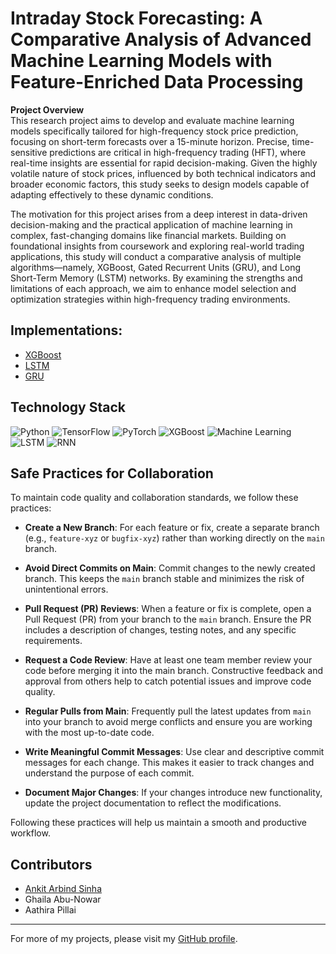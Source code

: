# Intraday Stock Forecasting: A Comparative Analysis of Advanced Machine Learning Models with Feature-Enriched Data Processing

**Project Overview**  
This research project aims to develop and evaluate machine learning models specifically tailored for high-frequency stock price prediction, focusing on short-term forecasts over a 15-minute horizon. Precise, time-sensitive predictions are critical in high-frequency trading (HFT), where real-time insights are essential for rapid decision-making. Given the highly volatile nature of stock prices, influenced by both technical indicators and broader economic factors, this study seeks to design models capable of adapting effectively to these dynamic conditions.

The motivation for this project arises from a deep interest in data-driven decision-making and the practical application of machine learning in complex, fast-changing domains like financial markets. Building on foundational insights from coursework and exploring real-world trading applications, this study will conduct a comparative analysis of multiple algorithms—namely, XGBoost, Gated Recurrent Units (GRU), and Long Short-Term Memory (LSTM) networks. By examining the strengths and limitations of each approach, we aim to enhance model selection and optimization strategies within high-frequency trading environments.

## Implementations:
- [XGBoost](https://github.com/Ank-22/ML-Fall-24-Project/tree/Ghalia)
- [LSTM](https://github.com/Ank-22/ML-Fall-24-Project/tree/LSTM)
- [GRU](https://github.com/Ank-22/ML-Fall-24-Project/tree/feature-GRU-predictor)

## Technology Stack  
![Python](https://img.shields.io/badge/Python-3776AB?style=for-the-badge&logo=python&logoColor=white)
![TensorFlow](https://img.shields.io/badge/TensorFlow-FF6F00?style=for-the-badge&logo=tensorflow&logoColor=white)
![PyTorch](https://img.shields.io/badge/PyTorch-EE4C2C?style=for-the-badge&logo=pytorch&logoColor=white)
![XGBoost](https://img.shields.io/badge/XGBoost-1F77B4?style=for-the-badge&logo=xgboost&logoColor=white)
![Machine Learning](https://img.shields.io/badge/Machine%20Learning-%231572B6.svg?style=for-the-badge&logo=apache-spark&logoColor=white)
![LSTM](https://img.shields.io/badge/LSTM%20Networks-4169E1?style=for-the-badge&logo=deep-learning&logoColor=white)
![RNN](https://img.shields.io/badge/RNN%20Networks-8A2BE2?style=for-the-badge&logo=neural&logoColor=white)

## Safe Practices for Collaboration  
To maintain code quality and collaboration standards, we follow these practices:

- **Create a New Branch**: For each feature or fix, create a separate branch (e.g., `feature-xyz` or `bugfix-xyz`) rather than working directly on the `main` branch.
  
- **Avoid Direct Commits on Main**: Commit changes to the newly created branch. This keeps the `main` branch stable and minimizes the risk of unintentional errors.

- **Pull Request (PR) Reviews**: When a feature or fix is complete, open a Pull Request (PR) from your branch to the `main` branch. Ensure the PR includes a description of changes, testing notes, and any specific requirements.

- **Request a Code Review**: Have at least one team member review your code before merging it into the main branch. Constructive feedback and approval from others help to catch potential issues and improve code quality.

- **Regular Pulls from Main**: Frequently pull the latest updates from `main` into your branch to avoid merge conflicts and ensure you are working with the most up-to-date code.

- **Write Meaningful Commit Messages**: Use clear and descriptive commit messages for each change. This makes it easier to track changes and understand the purpose of each commit.

- **Document Major Changes**: If your changes introduce new functionality, update the project documentation to reflect the modifications.

Following these practices will help us maintain a smooth and productive workflow.

## Contributors  
- [Ankit Arbind Sinha](https://github.com/Ank-22)
- Ghaila Abu-Nowar  
- Aathira Pillai  

---

For more of my projects, please visit my [GitHub profile](https://github.com/Ank-22).

